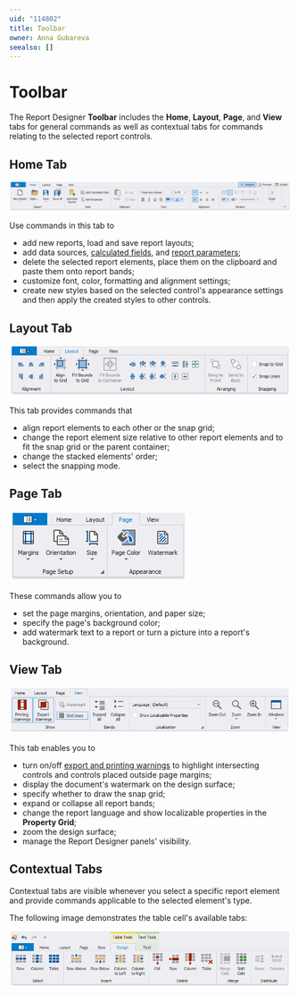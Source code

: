 ```yaml
---
uid: "114802"
title: Toolbar
owner: Anna Gubareva
seealso: []
---
```

# Toolbar

The Report Designer **Toolbar** includes the **Home**, **Layout**, **Page**, and **View** tabs for general commands as well as contextual tabs for commands relating to the selected report controls. 

## Home Tab

![eurd-win-toolbar-home-page](../../../../images/eurd-win-toolbar-home-page.png)

Use commands in this tab to

* add new reports, load and save report layouts;
* add data sources, [calculated fields](../shape-report-data/use-calculated-fields.md), and [report parameters](../use-report-parameters.md);
* delete the selected report elements, place them on the clipboard and paste them onto report bands;
* customize font, color, formatting and alignment settings;
* create new styles based on the selected control's appearance settings and then apply the created styles to other controls.

## Layout Tab

![](../../../../images/eurd-win-toolbar-layout-page.png)

This tab provides commands that

* align report elements to each other or the snap grid;
* change the report element size relative to other report elements and to fit the snap grid or the parent container;
* change the stacked elements' order;
* select the snapping mode.

## Page Tab

![](../../../../images/eurd-win-toolbar-page-page.png)

These commands allow you to

* set the page margins, orientation, and paper size;
* specify the page's background color;
* add watermark text to a report or turn a picture into a report's background.

## View Tab

![](../../../../images/eurd-win-toolbar-view-page.png)

This tab enables you to

* turn on/off [export and printing warnings](../use-report-elements/manipulate-report-elements.md) to highlight intersecting controls and controls placed outside page margins;
* display the document's watermark on the design surface;
* specify whether to draw the snap grid;
* expand or collapse all report bands;
* change the report language and show localizable properties in the **Property Grid**;
* zoom the design surface;
* manage the Report Designer panels' visibility.


## Contextual Tabs

Contextual tabs are visible whenever you select a specific report element and provide commands applicable to the selected element's type. 

The following image demonstrates the table cell's available tabs:

![](../../../../images/eurd-win-toolbar-contextual-tabs.png)